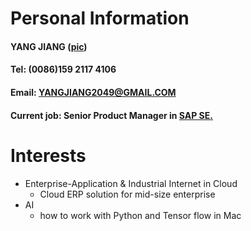 
# Personal Information
#### YANG JIANG ([pic](https://github.com/mmasoft/data/blob/master/pics/me.jpg))
#### Tel: (0086)159 2117 4106 
#### Email: YANGJIANG2049@GMAIL.COM
#### Current job: Senior Product Manager in [SAP SE.](https://www.sap.com)


# Interests

* Enterprise-Application & Industrial Internet in Cloud
  * Cloud ERP solution for mid-size enterprise
* AI 
  * how to work with Python and Tensor flow in Mac
  

